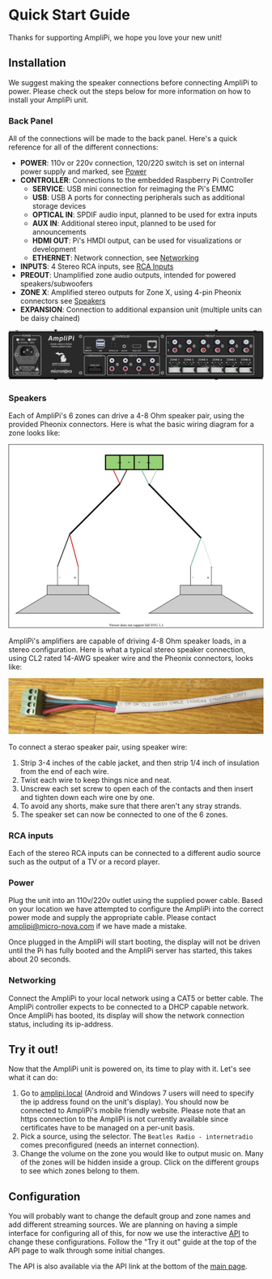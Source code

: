 # Quick Start Guide

Thanks for supporting AmpliPi, we hope you love your new unit!

## Installation

We suggest making the speaker connections before connecting AmpliPi to power. Please check out the steps below for more information on how to install your AmpliPi unit.

### Back Panel

All of the connections will be made to the back panel. Here's a quick reference for all of the different connections:
- **POWER**: 110v or 220v connection, 120/220 switch is set on internal power supply and marked, see [Power](#power)
- **CONTROLLER**: Connections to the embedded Raspberry Pi Controller
  - **SERVICE**: USB mini connection for reimaging the Pi's EMMC
  - **USB**:  USB A ports for connecting peripherals such as additional storage devices
  - **OPTICAL IN**: SPDIF audio input, planned to be used for extra inputs
  - **AUX IN**: Additional stereo input, planned to be used for announcements
  - **HDMI OUT**: Pi's HMDI output, can be used for visualizations or development
  - **ETHERNET**: Network connection, see [Networking](#networking)
- **INPUTS**: 4 Stereo RCA inputs, see [RCA Inputs](#rca-inputs)
- **PREOUT**: Unamplified zone audio outputs, intended for powered speakers/subwoofers
- **ZONE X**: Amplified stereo outputs for Zone X, using 4-pin Pheonix connectors see [Speakers](#speakers)
- **EXPANSION**: Connection to additional expansion unit (multiple units can be daisy chained)

![Backpanel](imgs/backpanel.png)

### Speakers

Each of AmpliPi's 6 zones can drive a 4-8 Ohm speaker pair, using the provided Pheonix connectors. Here is what the basic wiring diagram for a zone looks like:

![Speaker-Zone Diagram](imgs/zone_speaker_connection.svg)

AmpliPi's amplifiers are capable of driving 4-8 Ohm speaker loads, in a stereo configuration. Here is what a typical stereo speaker connection, using CL2 rated 14-AWG speaker wire and the Pheonix connectors, looks like:

![Speaker Wire to Pheonix](imgs/speaker_wire_to_pheonix.jpg)

To connect a sterao speaker pair, using speaker wire:
1. Strip 3-4 inches of the cable jacket, and then strip 1/4 inch of insulation from the end of each wire.
1. Twist each wire to keep things nice and neat.
1. Unscrew each set screw to open each of the contacts and then insert and tighten down each wire one by one.
1. To avoid any shorts, make sure that there aren't any stray strands.
1. The speaker set can now be connected to one of the 6 zones.

### RCA inputs

Each of the stereo RCA inputs can be connected to a different audio source such as the output of a TV or a record player.

### Power

Plug the unit into an 110v/220v outlet using the supplied power cable. Based on your location we have attempted to configure the AmpliPi into the correct power mode and supply the appropriate cable. Please contact amplipi@micro-nova.com if we have made a mistake.

 Once plugged in the AmpliPi will start booting, the display will not be driven until the Pi has fully booted and the AmpliPi server has started, this takes about 20 seconds.

### Networking

Connect the AmpliPi to your local network using a CAT5 or better cable. The AmpliPi controller expects to be connected to a DHCP capable network. Once AmpliPi has booted, its display will show the network connection status, including its ip-address.

## Try it out!

Now that the AmpliPi unit is powered on, its time to play with it. Let's see what it can do:

1. Go to [amplipi.local](http://amplipi.local/0) (Android and Windows 7 users will need to specify the ip address found on the unit's display). You should now be connected to AmpliPi's mobile friendly website. Please note that an https connection to the AmpliPi is not currently available since certificates have to be managed on a per-unit basis.
1. Pick a source, using the selector. The `Beatles Radio - internetradio` comes preconfigured (needs an internet connection).
1. Change the volume on the zone you would like to output music on. Many of the zones will be hidden inside a group. Click on the different groups to see which zones belong to them.

## Configuration

You will probably want to change the default group and zone names and add different streaming sources. We are planning on having a simple interface for configuring all of this, for now we use the interactive [API](http://amplipi.local/doc) to change these configurations. Follow the "Try it out" guide at the top of the API page to walk through some initial changes.

The API is also available via the API link at the bottom of the [main page](http://amplipi.local/0).
